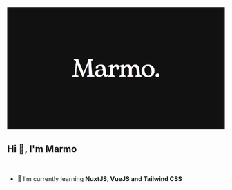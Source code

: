 <img src="https://raw.githubusercontent.com/marmo42/marmo42/main/assets/github/images/cover.png">

## Hi 👋, I'm Marmo

&nbsp;

- 🌱 I’m currently learning **NuxtJS, VueJS and Tailwind CSS**
